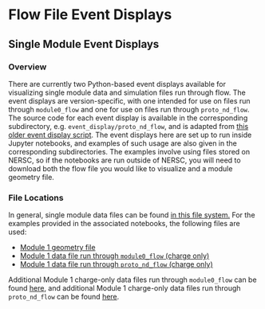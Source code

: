 # Flow File Event Displays

## Single Module Event Displays

### Overview 

There are currently two Python-based event displays available for visualizing single module data and simulation files run through flow. The event displays are version-specific, with one intended for use on files run through `module0_flow` and one for use on files run through `proto_nd_flow`. The source code for each event display is available in the corresponding subdirectory, e.g. `event_display/proto_nd_flow`, and is adapted from [this older event display script](https://github.com/larpix/larpix-v2-testing-scripts/blob/master/event-display/module0_evd.py). The event displays here are set up to run inside Jupyter notebooks, and examples of such usage are also given in the corresponding subdirectories. The examples involve using files stored on NERSC, so if the notebooks are run outside of NERSC, you will need to download both the flow file you would like to visualize and a module geometry file.

### File Locations

In general, single module data files can be found [in this file system.](https://portal.nersc.gov/project/dune/data/) For the examples provided in the associated notebooks, the following files are used:

 - [Module 1 geometry file](https://portal.nersc.gov/project/dune/data/Module1/TPC12/module1_layout-2.3.16.yaml)
 - [Module 1 data file run through `module0_flow` (charge only)](https://portal.nersc.gov/project/dune/data/Module1/reco/charge_only/events_2022_02_09_17_23_09_CET.gz.h5)
 - [Module 1 data file run through `proto_nd_flow` (charge only)](https://portal.nersc.gov/project/dune/data/Module1/TPC12/reflow-test/packet_2022_02_09_17_23_09_CET.module1_flow.h5)
 
Additional Module 1 charge-only data files run through `module0_flow` can be found [here](https://portal.nersc.gov/project/dune/data/Module1/reco/charge_only/), and additional Module 1 charge-only data files run through `proto_nd_flow` can be found [here](https://portal.nersc.gov/project/dune/data/Module1/TPC12/reflow-test/). 
